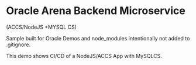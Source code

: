 Oracle Arena Backend Microservice
=================================
(ACCS/NodeJS +MYSQL CS)

Sample built for Oracle Demos and node_modules intentionally not added to .gitignore.

This demo shows CI/CD of a NodeJS/ACCS App with MySQLCS.
